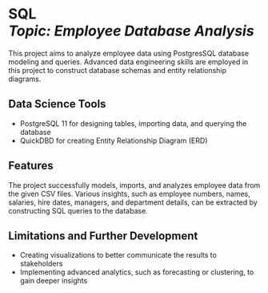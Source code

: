 <h1 align="left">SQL<br><i>Topic: Employee Database Analysis</i> </h1> 

<p>This project aims to analyze employee data using PostgresSQL database modeling and queries. Advanced data engineering skills are employed in this project to construct database schemas and entity relationship diagrams.</p>

## Data Science Tools
* PostgreSQL 11 for designing tables, importing data, and querying the database
* QuickDBD for creating Entity Relationship Diagram (ERD)

## Features
The project successfully models, imports, and analyzes employee data from the given CSV files. Various insights, such as employee numbers, names, salaries, hire dates, managers, and department details, can be extracted by constructing SQL queries to the database.

## Limitations and Further Development
* Creating visualizations to better communicate the results to stakeholders
* Implementing advanced analytics, such as forecasting or clustering, to gain deeper insights
